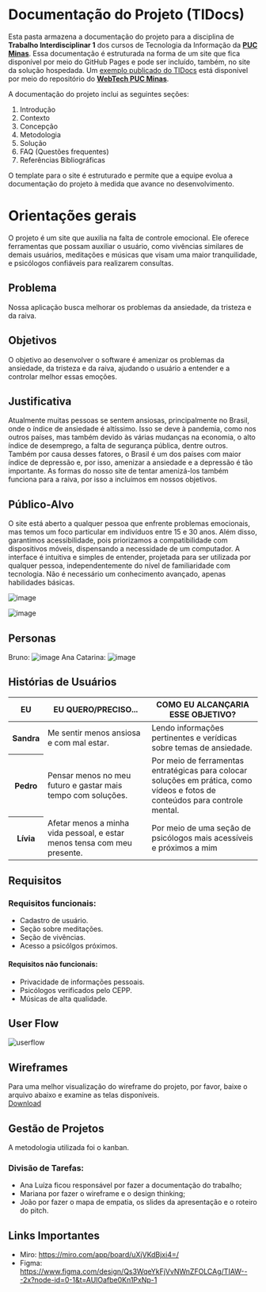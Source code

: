 # Documentação do Projeto (TIDocs)

Esta pasta armazena a documentação do projeto para a disciplina de **Trabalho Interdisciplinar 1** dos cursos de Tecnologia da Informação da **[PUC Minas](https://pucminas.br)**. Essa documentação é estruturada na forma de um site que fica disponível por meio do GitHub Pages e pode ser incluído, também, no site da solução hospedada. Um [exemplo publicado do TIDocs](https://webtech-puc-minas.github.io/ti1-template/) está disponível por meio do repositório do **[WebTech PUC Minas](https://github.com/webtech-pucminas)**.

A documentação do projeto inclui as seguintes seções:

1. Introdução
2. Contexto
3. Concepção
4. Metodologia
5. Solução
6. FAQ (Questões frequentes)
7. Referências Bibliográficas

O template para o site é estruturado e permite que a equipe evolua a documentação do projeto à medida que avance no desenvolvimento.

# Orientações gerais

O projeto é um site que auxilia na falta de controle emocional. Ele oferece ferramentas que possam auxiliar o usuário, como vivências similares de demais usuários, meditações e músicas que visam uma maior tranquilidade, e psicólogos confiáveis para realizarem consultas.

## Problema
Nossa aplicação busca melhorar os problemas da ansiedade, da tristeza e da raiva.

## Objetivos

O objetivo ao desenvolver o software é amenizar os problemas da ansiedade, da tristeza e da raiva, ajudando o usuário a entender e a controlar melhor essas emoções.

## Justificativa
Atualmente muitas pessoas se sentem ansiosas, principalmente no Brasil, onde o índice de ansiedade é altíssimo. Isso se deve à pandemia, como nos outros países, mas também devido às várias mudanças na economia, o alto índice de desemprego, a falta de segurança pública, dentre outros. Também por causa desses fatores, o Brasil é um dos países com maior índice de depressão e, por isso, amenizar a ansiedade e a depressão é tão importante. As formas do nosso site de tentar amenizá-los também funciona para a raiva, por isso a incluímos em nossos objetivos.

## Público-Alvo
O site está aberto a qualquer pessoa que enfrente problemas emocionais, mas temos um foco particular em indivíduos entre 15 e 30 anos. Além disso, garantimos acessibilidade, pois priorizamos a compatibilidade com dispositivos móveis, dispensando a necessidade de um computador. A interface é intuitiva e simples de entender, projetada para ser utilizada por qualquer pessoa, independentemente do nível de familiaridade com tecnologia. Não é necessário um conhecimento avançado, apenas habilidades básicas.

![image](https://github.com/ICEI-PUC-Minas-PMGCC-TI/ti-1-pmg-cc-m-20241-g12-falta-de-controle-emocional/assets/165681003/da5fc735-a15e-4966-8e66-63ce55d27cf4)

![image](https://github.com/ICEI-PUC-Minas-PMGCC-TI/ti-1-pmg-cc-m-20241-g12-falta-de-controle-emocional/assets/165681003/b17e553b-841e-40ca-9bdd-b6e88b10ba85)

## Personas
Bruno:
![image](https://github.com/ICEI-PUC-Minas-PMGCC-TI/ti-1-pmg-cc-m-20241-g12-falta-de-controle-emocional/assets/165681003/e55e63d6-be29-42bd-bd17-6eeeb3b5ae47)
Ana Catarina:
![image](https://github.com/ICEI-PUC-Minas-PMGCC-TI/ti-1-pmg-cc-m-20241-g12-falta-de-controle-emocional/assets/165681003/24df5d10-3df6-45f6-9060-2d79c9becefe)


## Histórias de Usuários
<table class="table">
  <thead>
    <tr>
      <th scope="col">EU</th>
      <th scope="col">
        EU QUERO/PRECISO...
      </th>
      <th scope="col">COMO EU ALCANÇARIA ESSE OBJETIVO?</th>
    </tr>
  </thead>
  <tbody>
    <tr>
      <th scope="row">Sandra</th>
      <td>
        Me sentir menos ansiosa e com mal estar.
      </td>
      <td>Lendo informações pertinentes e verídicas sobre temas de ansiedade.</td>
    </tr>
    <tr>
      <th scope="row">Pedro</th>
      <td>
        Pensar menos no meu futuro e gastar mais tempo com soluções.
      </td>
      <td>Por meio de ferramentas entratégicas para colocar soluções em prática, como vídeos e fotos de conteúdos para controle mental.</td>
    </tr>
    <tr>
      <th scope="row">Lívia</th>
      <td>
        Afetar menos a minha vida pessoal, e estar menos tensa com meu presente.
      </td>
      <td>Por meio de uma seção de psicólogos mais acessíveis e próximos a mim</td>
    </tr>
  </tbody>
</table>

## Requisitos
### Requisitos funcionais:
- Cadastro de usuário.
- Seção sobre meditações.
- Seção de vivências.
- Acesso a psicólgos próximos.
#### Requisitos não funcionais:
- Privacidade de informações pessoais.
- Psicólogos verificados pelo CEPP.
- Músicas de alta qualidade.

## User Flow

![userflow](https://github.com/ICEI-PUC-Minas-PMGCC-TI/ti-1-pmg-cc-m-20241-g12-falta-de-controle-emocional/assets/165406204/929ea8ee-ce64-427e-97c8-e2f80cf27bed)


## Wireframes
Para uma melhor visualização do wireframe do projeto, por favor, baixe o arquivo abaixo e examine as telas disponíveis.
<br/>
[Download](https://github.com/ICEI-PUC-Minas-PMGCC-TI/ti-1-pmg-cc-m-20241-g12-falta-de-controle-emocional/files/15056477/arquivo.pdf)



## Gestão de Projetos
A metodologia utilizada foi o kanban.
### Divisão de Tarefas:
- Ana Luíza ficou responsável por fazer a documentação do trabalho;
- Mariana por fazer o wireframe e o design thinking;
- João por fazer o mapa de empatia, os slides da apresentação e o roteiro do pitch.

## Links Importantes
- Miro: https://miro.com/app/board/uXjVKdBjxi4=/
- Figma: https://www.figma.com/design/Qs3WqeYkFjVvNWnZFOLCAg/TIAW---2x?node-id=0-1&t=AUlOafbe0Kn1PxNp-1


